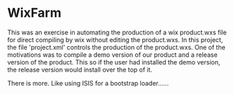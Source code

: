 # WixFarm
This was an exercise in automating the production of a wix product.wxs file for direct compiling by wix without editing the product.wxs. In this project, the file 'project.xml' controls the production of the product.wxs. One of the motivations was to compile a demo version of our product and a release version of the product. This so if the user had installed the demo version, the release version would install over the top of it.

There is more. Like using ISIS for a bootstrap loader......
